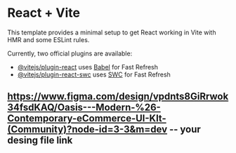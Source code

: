 # React + Vite

This template provides a minimal setup to get React working in Vite with HMR and some ESLint rules.

Currently, two official plugins are available:

- [@vitejs/plugin-react](https://github.com/vitejs/vite-plugin-react/blob/main/packages/plugin-react/README.md) uses [Babel](https://babeljs.io/) for Fast Refresh
- [@vitejs/plugin-react-swc](https://github.com/vitejs/vite-plugin-react-swc) uses [SWC](https://swc.rs/) for Fast Refresh
## https://www.figma.com/design/vpdnts8GiRrwok34fsdKAQ/Oasis---Modern-%26-Contemporary-eCommerce-UI-KIt-(Community)?node-id=3-3&m=dev -- your desing file link
